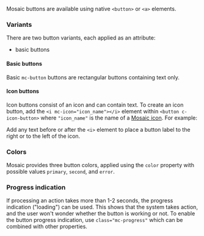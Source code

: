 Mosaic buttons are available using native `<button>` or `<a>` elements.

### Variants
There are two button variants, each applied as an attribute:
+ basic buttons

#### Basic buttons

Basic `mc-button` buttons are rectangular buttons containing text only.

<!-- example(button-overview) -->

#### Icon buttons
Icon buttons consist of an icon and can contain text.
To create an icon button, add the `<i mc-icon="icon_name"></i>` element within `<button c-icon-button>` where `"icon_name"` is the name of a [Mosaic icon](https://github.com/positive-js/mosaic-icons). For example:


Add any text before or after the `<i>` element to place a button label to the right or to the left of the icon.

### Colors

Mosaic provides three button colors, applied using the `color` property with possible values `primary`, `second`, and `error`.

### Progress indication
If processing an action takes more than 1-2 seconds, the progress indication ("loading") can be used. This shows that the system takes action, and the user won't wonder whether the button is working or not.
To enable the button progress indication, use `class="mc-progress"` which can be combined with other properties.
